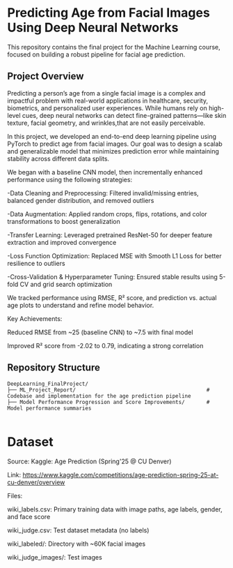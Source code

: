 # Predicting Age from Facial Images Using Deep Neural Networks

This repository contains the final project for the Machine Learning course, focused on building a robust pipeline for facial age prediction.


## Project Overview

Predicting a person’s age from a single facial image is a complex and impactful problem with real-world applications in healthcare, security, biometrics, and personalized user experiences. While humans rely on high-level cues, deep neural networks can detect fine-grained patterns—like skin texture, facial geometry, and wrinkles,that are not easily perceivable.

In this project, we developed an end-to-end deep learning pipeline using PyTorch to predict age from facial images. Our goal was to design a scalab and generalizable model that minimizes prediction error while maintaining stability across different data splits.

We began with a baseline CNN model, then incrementally enhanced performance using the following strategies:

-Data Cleaning and Preprocessing: Filtered invalid/missing entries, balanced gender distribution, and removed outliers

-Data Augmentation: Applied random crops, flips, rotations, and color transformations to boost generalization

-Transfer Learning: Leveraged pretrained ResNet-50 for deeper feature extraction and improved convergence

-Loss Function Optimization: Replaced MSE with Smooth L1 Loss for better resilience to outliers

-Cross-Validation & Hyperparameter Tuning: Ensured stable results using 5-fold CV and grid search optimization


We tracked performance using RMSE, R² score, and prediction vs. actual age plots to understand and refine model behavior.


Key Achievements:

Reduced RMSE from ~25 (baseline CNN) to ~7.5 with final model

Improved R² score from -2.02 to 0.79, indicating a strong correlation

## Repository Structure

```
DeepLearning_FinalProject/
├── ML_Project_Report/                                          # Codebase and implementation for the age prediction pipeline
├── Model Performance Progression and Score Improvements/       # Model performance summaries
    
```

# Dataset

Source: Kaggle: Age Prediction (Spring'25 @ CU Denver)

Link: https://www.kaggle.com/competitions/age-prediction-spring-25-at-cu-denver/overview

Files:

wiki_labels.csv: Primary training data with image paths, age labels, gender, and face score

wiki_judge.csv: Test dataset metadata (no labels)

wiki_labeled/: Directory with ~60K facial images

wiki_judge_images/: Test images




